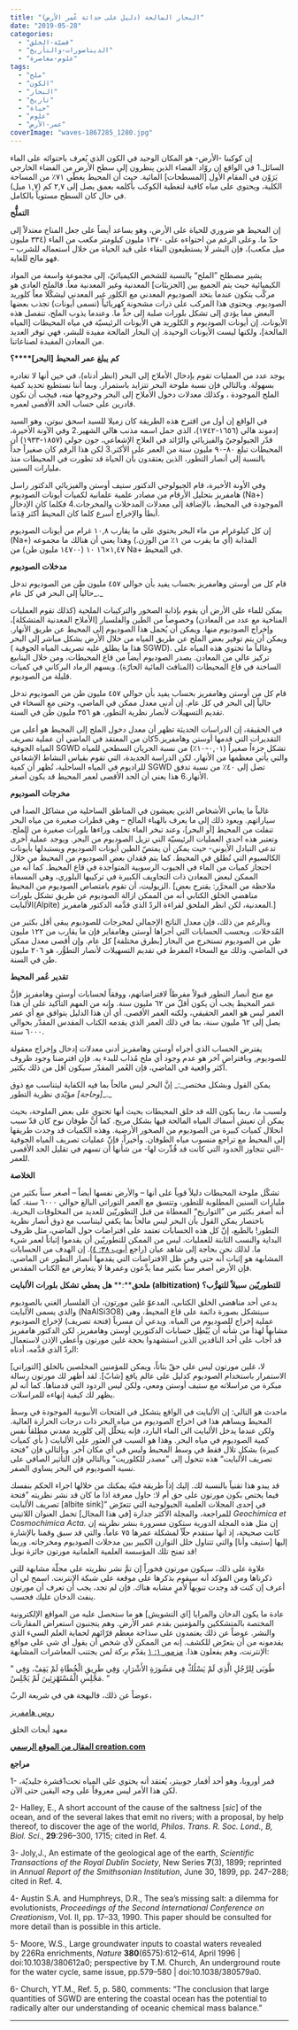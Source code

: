 ```yaml
---
title: "البحار المالحة (دليل على حداثة عُمر الأرض)"
date: "2019-05-28"
categories: 
  - "قضيّة-الخلق"
  - "الديناصورات-والتأريخ"
  - "علوم-معاصرة"
tags: 
  - "ملح"
  - "الكون"
  - "البحار"
  - "تاريخ"
  - "حياة"
  - "علوم"
  - "عمر-الأرض"
coverImage: "waves-1867285_1280.jpg"
---
```


إن كوكبنا -الأرض- هو المكان الوحيد في الكون الذي يُعرف باحتوائه على الماء السائل.1 في الواقع إن روّاد الفضاء الذين ينظرون إلى سطح الأرض من الفضاء الخارجي يَرَوْن في المقام الأول \[المسطحات\] المائية. حيث أن المحيط يغطّي ٧١٪ من المساحة الكلية، ويحتوي على مياه كافية لتغطية الكوكب بأكلمه بعمق يصل إلى ٢,٧ كم (١,٧ ميل) في حال كان السطح مستوياً بالكامل.

**التملُّح**

إن المحيط هو ضروري للحياة على الأرض، وهو يساعد أيضاً على جعل المناخ معتدلاً إلى حدّ ما. وعلى الرغم من احتواءه على ١٣٧٠ مليون كيلومتر مكعب من الماء (٣٣٤ مليون ميل مكعب)، فإن البشر لا يستطيعون البقاء على قيد الحياة من خلال استعماله للشرب – فهو مالح للغاية.

يشير مصطلح ”الملح“ بالنسبة للشخص الكيميائيّ، إلى مجموعة واسعة من المواد الكيميائية حيث يتم الجميع بين \[الجزيئات\] المعدنية وغير المعدنية معاً. فالملح العادي هو مركّب يتكون عندما يتحد الصوديوم المعدني مع الكلور غير المعدني ليشكّلا معاً كلوريد الصوديوم. ويحتوي هذا المركب على ذرات مشحونة كهربائياً (تسمى أيونات) تجذب بعضها البعض مما يؤدي إلى تشكل بلورات صلبة إلى حدٍّ ما. وعندما يذوب الملح، تنفصل هذه الأيونات. إن أيونات الصوديوم و الكلوريد هي الأيونات الرئيسيّة في مياه المحيطات \[المياه المالحة\]، ولكنها ليست الأيونات الوحيدة. إن البحار المالحة مفيدة للبشر، فهي توفر العديد من المعادن المفيدة لصناعاتنا.

**كم** **يبلغ** **عمر** **المحيط** **\[****البحر****\]****؟**

يوجد عدد من العمليات تقوم بإدخال الأملاح إلى البحر (انظر أدناه)، في حين أنها لا تغادره بسهولة. وبالتالي فإن نسبة ملوحة البحر تتزايد باستمرار. وبما أننا نستطيع تحديد كمية الملح الموجودة ، وكذلك معدلات دخول الأملاح إلى البحر وخروجها منه، فيجب أن نكون قادرين على حساب الحد الأقصى لعمره.

في الواقع إن أول من اقترح هذه الطريقة كان زميلا للسيد اسحق نيوتن، وهو السيد إدموند هالي (١٦٥٦-١٧٤٢)، الذي حمل اسمه مذنب هالي الشهير.2 وفي الآونة الأخيرة، قدّر الجيولوجيّ والفيزيائي والرّائد في العلاج الإشعاعي، جون جولي (١٨٥٧-١٩٣٣) أن المحيطات تبلغ ٨٠-٩٠ مليون سنة من العمر على الأكثر.3 لكن هذا الرقم كان صغيراً جداً بالنسبة إلى أنصار التطور، الذين يعتقدون بأن الحياة قد تطورت في المحيطات منذ مليارات السنين.

وفي الأونة الأخيرة، قام الجيولوجي الدكتور ستيف أوستن والفيزيائي الدكتور راسل هامفريز بتحليل الأرقام من مصادر علمية علمانية لكميات أيونات الصوديوم (Na+) الموجودة في المحيط، بالإضافة إلى معدلات المدخلات والمخرجات.4 فكلما كان الإدخال أبطأ والإخراج أسرع كلما كان المحيط أكثر قِدَماً.

إن كل كيلوغرام من ماء البحر يحتوي على ما يقارب ١٠,٨ غرام من أيونات الصوديوم (Na+) المذابة (أي ما يقرب من ١٪ من الوزن.) وهذا يعني أن هنالك ما مجموعه ١,٤٧×١٠ ١٦ (١٤٧٠٠ مليون طن) من Na+ في المحيط.

**مدخلات** **الصوديوم**

قام كل من أوستن وهامفريز بحساب يفيد بأن حوالي ٤٥٧ مليون طن من الصوديوم تدخل حالياً إلى البحر في كل عام_._

يمكن للماء على الأرض أن يقوم بإذابة الصخور والتركيبات الملحية (كذلك تقوم العمليات المناخية مع عدد من المعادن) وخصوصاً من الطين والفلسبار \[الأملاح المعدنية المتشكلة\]، وإخراج الصوديوم منها. ويمكن أن يُحمل هذا الصوديوم إلى المحيط عن طريق الأنهار. ويمكن أن يتم توفير بعض الملح عن طريق المياه من خلال الأرض بشكل مباشر إلى البحر ( هذا ما يطلق عليه تصريف المياه الجوفية SGWD). وغالباً ما تحتوي هذه المياه على تركيز عالي من المعادن. يصدر الصوديوم أيضاً من قاع المحيطات، ومن خلال الينابيع الساخنة في قاع المحيطات (المنافث المائية الحارّة). ويسهم الرماد البركاني في كميات قليلة من الصوديوم.

قام كل من أوستن وهامفريز بحساب يفيد بأن حوالي ٤٥٧ مليون طن من الصوديوم تدخل حالياً إلى البحر في كل عام. إن أدنى معدل ممكن في الماضي، وحتى مع السخاء في تقديم التسهيلات لأنصار نظرية التطور، هو ٣٥٦ مليون طن في السنة.

في الحقيقة، إن الدراسات الحديثة تظهر أن معدل دخول الملح إلى المحيط هو أعلى من التقديرات التي قدمها أوستن وهامفريز.5كان من المعتقد في الماضي أن عملية تصريف المياه الجوفية SGWD تشكل جزءاً صغيراً (٠,٠١-١٠٪) من نسبة الجريان السطحي للمياه والتي يأتي معظمها من الأنهار، لكن الدراسة الجديدة، التي تقوم بقياس النشاط الإشعاعي للراديوم في المياه الساحلية، تُظهر أن كمية SGWD تصل إلى ٤٠٪ من نسبة تدفق الأنهار.6 هذا يعني أن الحد الأقصى لعمر المحيط قد يكون أصغر.

**مخرجات** **الصوديوم**

غالباً ما يعاني الأشخاص الذين يعيشون في المناطق الساحلية من مشاكل الصدأ في سياراتهم. ويعود ذلك إلى ما يعرف بالهباء المالح – وهي قطرات صغيرة من مياه البحر تنفلت من المحيط \[أو البحر\]، وعند تبخر الماء تخلف وراءها بلورات صغيرة من الملح. وتعتبر هذه احدى العمليات الرئيسيّة التي تزيل الصوديوم من البحر. ويوجد عملية أُخرى تدعى التبادل الأيوني- حيث يمكن أن يمتصّ الطين أيونات الصوديوم ويستبدلها بأيونات الكالسيوم التي تُطلق في المحيط. كما يتم فقدان بعض الصوديوم من المحيط من خلال احتجاز كميات من الماء في الجيوب الرسوبية المتواجدة في قاع المحيط. كما أنه من الممكن لبعض المعادن ذات التجاويف الكبيرة في تركيبها البلوري، وهي المسماة الزيوليت، أن تقوم بامتصاص الصوديوم من المحيط. \[ملاحظة من المحرَّر: يقترح بعض مناهضي الخلق الكتابي أنه من الممكن ازالة الصوديوم عن طريق تشكل بلورات الألبايت(Alpite) المعدنية، لكن انظر الملحق لقراءة الردّ الذي قدَّمه الدكتور هامفريز.\]

وبالرغم من ذلك، فإن معدل الناتج الإجمالي لمخرجات للصوديوم يبقى أقل بكثير من المُدخلات. وبحسب الحسابات التي أجراها أوستن وهامفاير فإن ما يقارب من ١٢٢ مليون طن من الصوديوم تستخرج من البحار \[بطرق مختلفة\] كل عام. وإن أقصى معدل ممكن في الماضي، وذلك مع السخاء المفرط في تقديم التسهيلات لأنصار التطوُّر، هو ٢٠٦ مليون طن في السنة.

**تقدير** **عُمر** **المحيط**

مع منح أنصار التطور قبولاً مفرطاً لافتراضاتهم، ووفقاً لحسابات أوستن وهامفريز فإنَّ عمر المحيط يجب أن يكون أقلّ من ٦٢ مليون سنة. وإنه من المهم التأكيد على أن هذا العمر ليس هو العمر الحقيقي، ولكنه العمر الأقصى. أي أن هذا الدليل يتوافق مع أي عمر يصل إلى ٦٢ مليون سنة، بما في ذلك العمر الذي يقدمه الكتاب المقدس المقدّر بحوالي ٦٠٠٠ سنة.

يفترض الحساب الذي أجراه أوستن وهامفريز أدنى معدلات إدخال وإخراج معقولة للصوديوم, وبافتراض آخر هو عدم وجود أي ملح مُذاب للبدء به. فإن افترضنا وجود ظروف أكثر واقعية في الماضي، فإن العُمر المقدّر سيكون أقل من ذلك بكثير.

يمكن القول وبشكل مختصر_:_ إنَّ البحر ليس مالحاً بما فيه الكفاية ليتناسب مع ذوق _\[_وحاجة_\]_ مؤيّدي نظرية التطور_._

ولسبب ما، ربما يكون الله قد خلق المحيطات بحيث أنها تحتوي على بعض الملوحة، بحيث يمكن أن تعيش أسماك المياه المالحة فيها بشكل مريح. كما أنَّ طوفان نوح كان قدّ سبب انحلال كميات كبيرة من الصوديوم من الصخور الأرضية. وهذه الكميات قد وجدت طريقها إلى المحيط مع تراجع منسوب مياه الطوفان. وأخيراً، فإنّ عمليات تصريف المياه الجوفية -التي تتجاوز الحدود التي كانت قد قُدِّرت لها- من شأنها أن تسهم في تقليل الحد الأقصى للعمر.

**الخلاصة**

تشكّل ملوحة المحيطات دليلاً قوياً على أنها – والأرض نفسها أيضاً – أصغر سناً بكثير من مليارات السنين المطلوبة للتطور، وتتسق مع العمر التوراتي البالغ حوالي ٦٠٠٠ سنة. كما أنه أصغر بكثير من ”التواريخ“ المعطاة من قبل التطوريّين للعديد من المخلوقات البحرية. باختصار يمكن القول بأن البحر ليس مالحاً بما يكفي ليتناسب مع ذوق أنصار نظرية التطور! بالطبع، إنّ كل هذه الحسابات تعتمد على افتراضات حول الماضي، مثل ظروف البداية والنسب الثابتة للعمليات. ليس من الممكن للتطوريّين أن يقدموا إثباتاً لعمر شيء ما. لذلك نحن بحاجة إلى شاهد عيان (راجع [أيوب ٣٨: ٤](https://biblia.com/bible/ar-vandyke/Job38.4)). إن الهدف من الحسابات المشابهة هو إثبات أنه حتى وفي ظل الافتراضات التي يقدمها أنصار التطور عن الماضي، فإن الأرض أصغر سناً بكثير مما يدَّعون وعمرها لا يتعارض مع الكتاب المقدس.

**ملحق****:** **هل** **يعطي** **تشكل** **بلورات** **الألبايت** **(albitization)** **للتطوريّين** **سبيلاً** **للتهرُّب؟**

يدعي أحد مناهضي الخلق الكتابي، المدعوّ غلين مورتون، أن الفلسبار الغني بالصوديوم والذي يسمى الألبايت (NaAlSi3O8) سيتشكل بصورة دائمة على قاع المحيط، وهي عملية إخراج للصوديوم من المياه. ويدعي أن مسرباً (فتحة تصريف) لإخراج الصوديوم مشابهاً لهذا من شأنه أن يُبْطِل حسابات الدكتورين أوستن وهامفريز. لكن الدكتور هامفريز قد أجاب على أحد الناقدين الذين استشهدوا بحجة غلين مورتون وأعطى الإذن لاستعمال الردّ الذي قدَّمه، أدناه:

لا، غلين مورتون ليس على حقّ بتاتاً، ويمكن للمؤمنين المخلصين بالخلق \[التوراتي\] الاستمرار باستخدام الصوديوم كدليل على عالم يافع \[شابّ\]. لقد أظهر لك مورتون رسالة مبكرة من مراسلاته مع ستيف أوستن ومعي، ولكن ليس الردود التي قدمناها. كما أنه لم يظهر لك كيفية إنهاءه للمراسلات.

ماحدث هو التالي: إن الألبايت في الواقع يتشكل في الفتحات الأنبوبية الموجودة في وسط المحيط ويساهم هذا في اخراج الصوديوم من مياه البحر ذات درجات الحرارة العالية. ولكن عندما يدخل الألبايت الى الماء البارد، فإنه يتحلَّل إلى كلوريد معدني مطلقاً نفس كمية الصوديوم في مياه البحر. وهذا هو السبب في العثور على الألبايت ( بأي كميات كبيرة) بشكل تلال فقط في وسط المحيط وليس في أي مكان آخر. وبالتالي فإن ”فتحة تصريف الألبايت“ هذه تتحول إلى ”مصدر للكلوريت“ وبالتالي فإن التأثير الصافي على نسبة الصوديوم في البحر يساوي الصفر.

قد يبدو هذا تقنياً بالنسبة لك. إليك إذاً طريقة فنيّة يمكنك من خلالها اجراء الحكم بنفسك فيما يختص بكون مورتون على حق أم لا: حاول معرفة اذا ما كان قد نشر نظريته ”فتحة تصريف الألبايت \[albite sink\]“ في إحدى المجلات العلمية الجيولوجية التي تتعرّض للمراجعة، والمجلة الأكثر جدارة \[في هذا المجال\] تحمل العنوان اللاتيني _Geochimica et Cosmochimica Acta._ إن مثل هذه المجلة الدورية ستكون مسرورة بنشر نظريته إن كانت صحيحة، إذ أنها ستقدم حلّاً لمشكلة عمرها ٧٥ عاماً، والتي قد سبق وقمنا بالإشارة إليها \[ستيف وأنا\] والتي تتناول خلل التوازن الكبير بين مدخلات الصوديوم ومخرجاته. وربما قد تمنح تلك المؤسسة العلمية العلمانية مورتون جائزة نوبل!

علاوة على ذلك، سيكون مورتون فخوراً إن تمَّ نشر نظريته على مجلّة مشابهة للتي ذكرناها ومن المؤكد أنه سيقوم بذكرها على موقعة على شبكة الإنترنت. اسمح لي أن أعرف إن كنت قد وجدت تنويهاً لأمرٍ مشابه هناك. فإن لم تجد، يجب أن تعرف أن مورتون ينفث الدخان عليك فحسب.

عادة ما يكون الدخان والمرايا \[اي التشويش\] هو ما ستحصل عليه من المواقع الإلكترونية المختصة بالمتشككين والمؤمنين بقدم عمر الأرض. وهم يتجنبون استعراض المقارنات والنشر. عوضاً عن ذلك يعتمدون على سذاجة معظم قرّائهم لحماية العلم السيء الذي يقدمونه من أن يتعرّض للكشف. إنه من الممكن لأي شخص أن يقول أي شي على مواقع الإنترنت، وهم يفعلون هذا. [مزمور ١: ١](https://biblia.com/bible/ar-vandyke/Psalm1.1) يقدّم بركة لمن يجتنب المعاشرات المشابهة:

” طُوبَى لِلرَّجُلِ الَّذِي لَمْ يَسْلُكْ فِي مَشُورَةِ الأَشْرَارِ، وَفِي طَرِيقِ الْخُطَاةِ لَمْ يَقِفْ، وَفِي مَجْلِسِ الْمُسْتَهْزِئِينَ لَمْ يَجْلِسْ. “

عوضاً عن ذلك، فالبهجة هي في شريعة الربّ،

[روس هامفريز](https://creation.com/d-russell-humphreys-cv)

معهد أبحاث الخلق

**[المقال من الموقع الرسمي creation.com](https://creation.com/%D8%A7%D9%84%D8%A8%D8%AD%D8%A7%D8%B1-%D8%A7%D9%84%D9%85%D8%A7%D9%84%D8%AD%D8%A9-%D8%AF%D9%84%D9%8A%D9%84-%D8%B9%D9%84%D9%89-%D8%AD%D8%AF%D8%A7%D8%AB%D8%A9-%D8%B9%D9%8F%D9%85%D8%B1-%D8%A7%D9%84%D8%A3%D8%B1%D8%B6)** 

**مراجع**

1- قمر أوروبا، وهو أحد أقمار جوبيتر، يُعتقد أنه يحتوي على المياه تحت1قشرة جليديّة، لكن هذا الأمر ليس معروفاً على وجه اليقين حتى الآن.

2- Halley, E., A short account of the cause of the saltness \[_sic_\] of the ocean, and of the several lakes that emit no rivers; with a proposal, by help thereof, to discover the age of the world, _Philos. Trans. R. Soc. Lond., B, Biol. Sci._, **29**:296–300, 1715; cited in Ref. 4.

3- Joly,J., An estimate of the geological age of the earth, _Scientific Transactions of the Royal Dublin Society_, New Series **7**(3), 1899; reprinted in _Annual Report of the Smithsonian Institution_, June 30, 1899, pp. 247–288; cited in Ref. 4.

4- Austin S.A. and Humphreys, D.R., The sea’s missing salt: a dilemma for evolutionists, _Proceedings of the Second International Conference on Creationism_, Vol. II, pp. 17–33, 1990. This paper should be consulted for more detail than is possible in this article.

5- Moore, W.S., Large groundwater inputs to coastal waters revealed by 226Ra enrichments, _Nature_ **380**(6575):612–614, April 1996 | doi:10.1038/380612a0; perspective by T.M. Church, An underground route for the water cycle, same issue, pp.579–580 | doi:10.1038/380579a0.

6- Church, YT.M., Ref. 5, p. 580, comments: “The conclusion that large quantities of SGWD are entering the coastal ocean has the potential to radically alter our understanding of oceanic chemical mass balance.”

* * *

